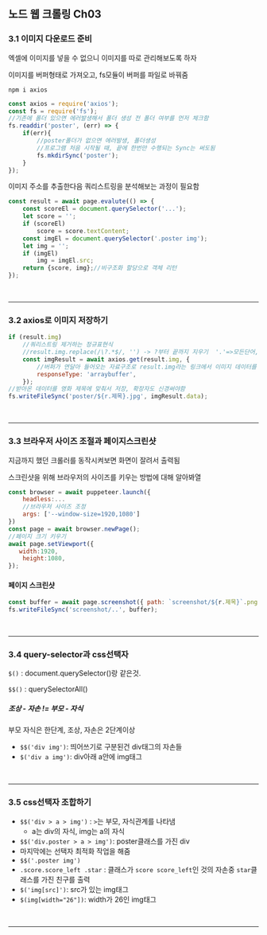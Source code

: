 ## 노드 웹 크롤링 Ch03



### 3.1 이미지 다운로드 준비

엑셀에 이미지를 넣을 수 없으니 이미지를 따로 관리해보도록 하자

이미지를 버퍼형태로 가져오고, fs모듈이 버퍼를 파일로 바꿔줌



`npm i axios`

```javascript
const axios = require('axios');
const fs = require('fs');
//기존에 폴더 있으면 에러발생해서 폴더 생성 전 폴더 여부를 먼저 체크함
fs.readdir('poster', (err) => {
    if(err){
        //poster폴더가 없으면 에러발생, 폴더생성
        //프로그램 처음 시작될 때, 끝에 한번만 수행되는 Sync는 써도됨
        fs.mkdirSync('poster');
    }
});

```

이미지 주소를 추출한다음 쿼리스트링을 분석해보는 과정이 필요함

```javascript
const result = await page.evalute(() => {
    const scoreEl = document.querySelector('...');
    let score = '';
    if (scoreEl)
        score = score.textContent;
    const imgEl = document.querySelector('.poster img');
    let img = '';
    if (imgEl)
        img = imgEl.src;
    return {score, img};//비구조화 할당으로 객체 리턴
});
```

<br>

---

### 3.2 axios로 이미지 저장하기

```javascript
if (result.img)
    //쿼리스트링 제거하는 정규표현식
    //result.img.replace(/\?.*$/, '') -> ?부터 끝까지 지우기  '.'=>모든단어, '$'=>끝
    const imgResult = await axios.get(result.img, {
        //버퍼가 연달아 들어오는 자료구조로 result.img라는 링크에서 이미지 데이터를 받아옴
        responseType: 'arraybuffer',
    });
//받아온 데이터를 영화 제목에 맞춰서 저장, 확장자도 신경써야함
fs.writeFileSync('poster/${r.제목}.jpg', imgResult.data);

```

<br>

---

### 3.3 브라우저 사이즈 조절과 페이지스크린샷

지금까지 했던 크롤러를 동작시켜보면 화면이 잘려서 출력됨

스크린샷을 위해 브라우저의 사이즈를 키우는 방법에 대해 알아봐열

```javascript
const browser = await puppeteer.launch({
	headless:...
    //브라우저 사이즈 조정
	args: ['--window-size=1920,1080']
})
const page = await browser.newPage();
//페이지 크기 키우기
await page.setViewport({
   width:1920,
    height:1080,
});
```



#### 페이지 스크린샷



```javascript
const buffer = await page.screenshot({ path: `screenshot/${r.제목}`.png, fullPage:true, clip:{ x: 100, y: 100, width:300, height: 300,});//버퍼 받은걸 파일로 저장가능하나 내장 옵션으로도 저장가능, 스크롤까지 추가시킨 전체페이지 스크린샷 fullPage, clip은 x,y좌표에서 width,height만큼 클립해서 스크린샷하는 옵션, fullPage랑 같이 쓸수없음.
fs.writeFileSync('screenshot/..', buffer);
```

<br>

---

### 3.4 query-selector과 css선택자

`$()` : document.querySelector()랑 같은것.

`$$()` : querySelectorAll()

##### 조상 - 자손 != 부모 - 자식

부모 자식은 한단계, 조상, 자손은 2단계이상

- `$$('div img')`: 띄어쓰기로 구분된건 div태그의 자손들
- `$('div a img')`: div아래 a안에 img태그

<br>

---

### 3.5 css선택자 조합하기

- `$$('div > a > img')` : `>`는 부모, 자식관계를 나타냄
  - a는 div의 자식, img는 a의 자식
- `$$('div.poster > a > img')`: poster클래스를 가진 div
- 마지막에는 선택자 최적화 작업을 해줌
- `$$('.poster img')`
- `.score.score_left .star` : 클래스가 `score score_left`인 것의 자손중 `star`클래스를 가진 친구를 출력
- `$('img[src]')`: src가 있는 img태그
- `$(img[width="26"])`: width가 26인 img태그

<br>

---
